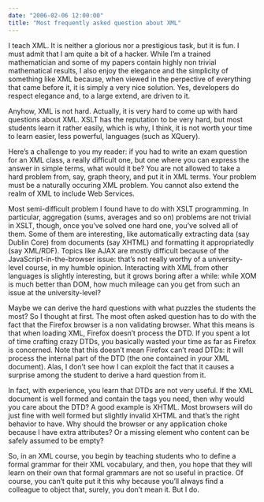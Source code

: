```yaml
---
date: "2006-02-06 12:00:00"
title: "Most frequently asked question about XML"
---
```




I teach XML. It is neither a glorious nor a prestigious task, but it is fun. I must admit that I am quite a bit of a hacker. While I&rsquo;m a trained mathematician and some of my papers contain highly non trivial mathematical results, I also enjoy the elegance and the simplicity of something like XML because, when viewed in the perpective of everything that came before it, it is simply a very nice solution. Yes, developers do respect elegance and, to a large extend, are driven to it.

Anyhow, XML is not hard. Actually, it is very hard to come up with hard questions about XML. XSLT has the reputation to be very hard, but most students learn it rather easily, which is why, I think, it is not worth your time to learn easier, less powerful, languages (such as XQuery).

Here&rsquo;s a challenge to you my reader: if you had to write an exam question for an XML class, a really difficult one, but one where you can express the answer in simple terms, what would it be? You are not allowed to take a hard problem from, say, graph theory, and put it in XML terms. Your problem must be a naturally occuring XML problem. You cannot also extend the realm of XML to include Web Services.

Most semi-difficult problem I found have to do with XSLT programming. In particular, aggregation (sums, averages and so on) problems are not trivial in XSLT, though, once you&rsquo;ve solved one hard one, you&rsquo;ve solved all of them. Some of them are interesting, like automatically extracting data (say Dublin Core) from documents (say XHTML) and formatting it appropriatedly (say XML/RDF). Topics like AJAX are mostly difficult because of the JavaScript-in-the-browser issue: that&rsquo;s not really worthy of a university-level course, in my humble opinion. Interacting with XML from other languages is slightly interesting, but it grows boring after a while: while XOM is much better than DOM, how much mileage can you get from such an issue at the university-level?

Maybe we can derive the hard questions with what puzzles the students the most? So I thought at first. The most often asked question has to do with the fact that the Firefox browser is a non validating browser. What this means is that when loading XML, Firefox doesn&rsquo;t process the DTD. If you spent a lot of time crafting crazy DTDs, you basically wasted your time as far as Firefox is concerned. Note that this doesn&rsquo;t mean Firefox can&rsquo;t read DTDs: it will process the internal part of the DTD (the one contained in your XML document). Alas, I don&rsquo;t see how I can exploit the fact that it causes a surprise among the student to derive a hard question from it.

In fact, with experience, you learn that DTDs are not very useful. If the XML document is well formed and contain the tags you need, then why would you care about the DTD? A good example is XHTML. Most browsers will do just fine with well formed but slightly invalid XHTML and that&rsquo;s the right behavior to have. Why should the browser or any application choke because I have extra attributes? Or a missing element who content can be safely assumed to be empty?

So, in an XML course, you begin by teaching students who to define a formal grammar for their XML vocabulary, and then, you hope that they will learn on their own that formal grammars are not so useful in practice. Of course, you can&rsquo;t quite put it this why because you&rsquo;ll always find a colleague to object that, surely, you don&rsquo;t mean it. But I do.

